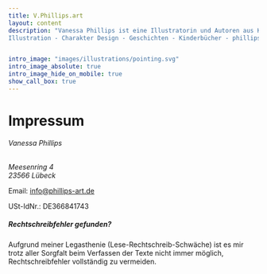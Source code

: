 ```yaml
---
title: V.Phillips.art
layout: content
description: "Vanessa Phillips ist eine Illustratorin und Autoren aus Koblenz. Ihr Schwerpunkt sind farbenfrohe Illustrationen, die sowohl fantastische als auch wissenschaftliche Geschichten erzählen. 
Illustration - Charakter Design - Geschichten - Kinderbücher - phillips-art - Illustratorin - Illustrator" 


intro_image: "images/illustrations/pointing.svg"
intro_image_absolute: true
intro_image_hide_on_mobile: true
show_call_box: true
---
```


# Impressum

<address>
Vanessa Phillips<br/>
  <br/>
 
Meesenring 4<br/>
23566 Lübeck<br/>
</address>

Email: <a href="mailto:info@phillips-art.de">info@phillips-art.de</a><br/>

USt-IdNr.: DE366841743 <br/> 

##### Rechtschreibfehler gefunden? <br/>
Aufgrund meiner Legasthenie (Lese-Rechtschreib-Schwäche) ist es mir trotz aller Sorgfalt beim Verfassen der Texte nicht immer möglich, Rechtschreibfehler vollständig zu vermeiden.
